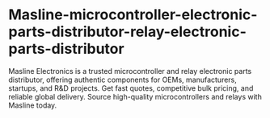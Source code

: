 # Masline-microcontroller-electronic-parts-distributor-relay-electronic-parts-distributor
Masline Electronics is a trusted microcontroller and relay electronic parts distributor, offering authentic components for OEMs, manufacturers, startups, and R&amp;D projects. Get fast quotes, competitive bulk pricing, and reliable global delivery. Source high-quality microcontrollers and relays with Masline today.
